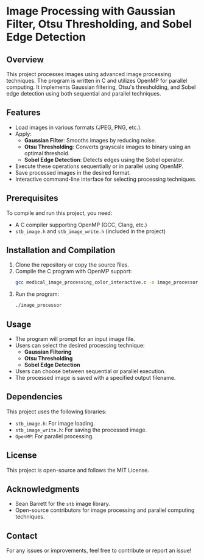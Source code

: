 # Image Processing with Gaussian Filter, Otsu Thresholding, and Sobel Edge Detection

## Overview
This project processes images using advanced image processing techniques. The program is written in C and utilizes OpenMP for parallel computing. It implements Gaussian filtering, Otsu's thresholding, and Sobel edge detection using both sequential and parallel techniques.

## Features
- Load images in various formats (JPEG, PNG, etc.).
- Apply:
  - **Gaussian Filter**: Smooths images by reducing noise.
  - **Otsu Thresholding**: Converts grayscale images to binary using an optimal threshold.
  - **Sobel Edge Detection**: Detects edges using the Sobel operator.
- Execute these operations sequentially or in parallel using OpenMP.
- Save processed images in the desired format.
- Interactive command-line interface for selecting processing techniques.

## Prerequisites
To compile and run this project, you need:
- A C compiler supporting OpenMP (GCC, Clang, etc.)
- `stb_image.h` and `stb_image_write.h` (included in the project)

## Installation and Compilation
1. Clone the repository or copy the source files.
2. Compile the C program with OpenMP support:
   ```sh
   gcc medical_image_processing_color_interactive.c -o image_processor -lm -fopenmp
   ```
3. Run the program:
   ```sh
   ./image_processor
   ```

## Usage
- The program will prompt for an input image file.
- Users can select the desired processing technique:
  - **Gaussian Filtering**
  - **Otsu Thresholding**
  - **Sobel Edge Detection**
- Users can choose between sequential or parallel execution.
- The processed image is saved with a specified output filename.

## Dependencies
This project uses the following libraries:
- `stb_image.h`: For image loading.
- `stb_image_write.h`: For saving the processed image.
- `OpenMP`: For parallel processing.

## License
This project is open-source and follows the MIT License.

## Acknowledgments
- Sean Barrett for the `stb` image library.
- Open-source contributors for image processing and parallel computing techniques.

## Contact
For any issues or improvements, feel free to contribute or report an issue!

